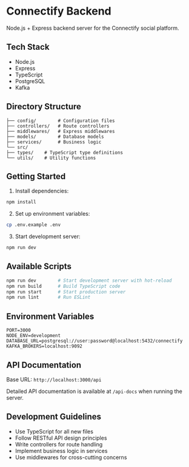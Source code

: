 # Connectify Backend

Node.js + Express backend server for the Connectify social platform.

## Tech Stack

- Node.js
- Express
- TypeScript
- PostgreSQL
- Kafka

## Directory Structure

```
├── config/        # Configuration files
├── controllers/   # Route controllers
├── middlewares/   # Express middlewares
├── models/        # Database models
├── services/      # Business logic
└── src/
├── types/    # TypeScript type definitions
└── utils/    # Utility functions
```

## Getting Started

1. Install dependencies:
```bash
npm install
```

2. Set up environment variables:
```bash
cp .env.example .env
```

3. Start development server:
```bash
npm run dev
```

## Available Scripts

```bash
npm run dev        # Start development server with hot-reload
npm run build      # Build TypeScript code
npm run start      # Start production server
npm run lint       # Run ESLint
```

## Environment Variables

```env
PORT=3000
NODE_ENV=development
DATABASE_URL=postgresql://user:password@localhost:5432/connectify
KAFKA_BROKERS=localhost:9092
```

## API Documentation

Base URL: `http://localhost:3000/api`

Detailed API documentation is available at `/api-docs` when running the server.

## Development Guidelines

- Use TypeScript for all new files
- Follow RESTful API design principles
- Write controllers for route handling
- Implement business logic in services
- Use middlewares for cross-cutting concerns